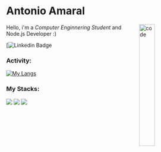 <h1>Antonio Amaral</h1>

<img align="right" width="29%" src="![image](https://media.giphy.com/media/fAcQ7d1Hnx2XlY6SMe/giphy.gif)" alt="code" />

Hello, i'm a *Computer Enginnering Student* and Node.js Developer :)

[![Linkedin Badge]()

### Activity:

[![My Langs](https://github-readme-stats.vercel.app/api/top-langs/?username=agamaral&layout=compact&theme=dark)](https://github.com/agamaral/github-readme-stats)

### My Stacks:

<p>
  <img src="https://img.shields.io/badge/-Typescript-3178C6?logo=typescript&logoColor=white&style=flat-square"/>
  <img src="https://img.shields.io/badge/-Javascript-F7DF1E?logo=javascript&logoColor=383836&style=flat-square"/>
  <img src="https://img.shields.io/badge/-NodeJs-339933?logo=node.js&logoColor=white&style=flat-square"/>
</p>
